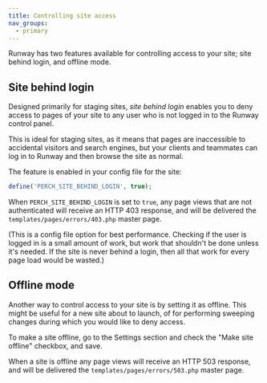 ```yaml
---
title: Controlling site access
nav_groups:
  - primary
---
```


Runway has two features available for controlling access to your site; site behind login, and offline mode.

## Site behind login

Designed primarily for staging sites, _site behind login_ enables you to deny access to pages of your site to any user who is not logged in to the Runway control panel.

This is ideal for staging sites, as it means that pages are inaccessible to accidental visitors and search engines, but your clients and teammates can log in to Runway and then browse the site as normal.

The feature is enabled in your config file for the site:

```php
define('PERCH_SITE_BEHIND_LOGIN', true);
```

When `PERCH_SITE_BEHIND_LOGIN` is set to `true`, any page views that are not authenticated will receive an HTTP 403 response, and will be delivered the `templates/pages/errors/403.php` master page.

(This is a config file option for best performance. Checking if the user is logged in is a small amount of work, but work that shouldn't be done unless it's needed. If the site is never behind a login, then all that work for every page load would be wasted.)


## Offline mode

Another way to control access to your site is by setting it as offline. This might be useful for a new site about to launch, of for performing sweeping changes during which you would like to deny access.

To make a site offline, go to the Settings section and check the "Make site offline" checkbox, and save.

When a site is offline any page views will receive an HTTP 503 response, and will be delivered the `templates/pages/errors/503.php` master page.